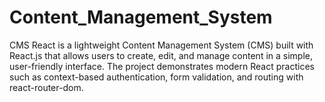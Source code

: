 # Content_Management_System
CMS React is a lightweight Content Management System (CMS) built with React.js that allows users to create, edit, and manage content in a simple, user-friendly interface. The project demonstrates modern React practices such as context-based authentication, form validation, and routing with react-router-dom.
